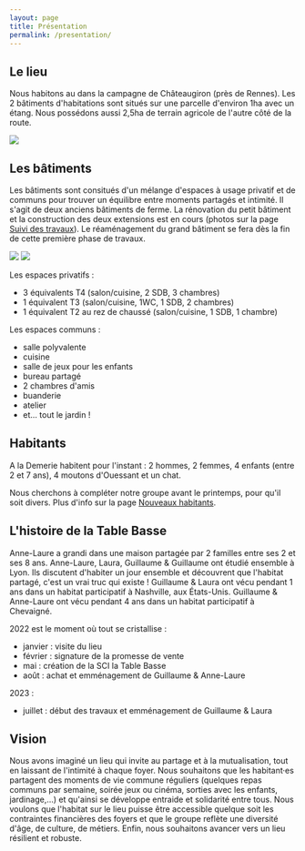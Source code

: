 ```yaml
---
layout: page
title: Présentation
permalink: /presentation/
---
```


## Le lieu
Nous habitons au dans la campagne de Châteaugiron (près de Rennes).
Les 2 bâtiments d'habitations sont situés sur une parcelle d'environ 1ha avec un étang. Nous possédons aussi 2,5ha de terrain agricole de l'autre côté de la route. 

![](../assets/images/facade.jpg)


## Les bâtiments
Les bâtiments sont consitués d'un mélange d'espaces à usage privatif et de communs pour trouver un équilibre entre moments partagés et intimité. Il s'agit de deux anciens bâtiments de ferme. La rénovation du petit bâtiment et la construction des deux extensions est en cours (photos sur la page [Suivi des travaux](../travaux)). Le réaménagement du grand bâtiment se fera dès la fin de cette première phase de travaux.

![](../assets/images/pcmi1.png)
![](../assets/images/pcmi2.png)


Les espaces privatifs :
 - 3 équivalents T4 (salon/cuisine, 2 SDB, 3 chambres)
 - 1 équivalent T3 (salon/cuisine, 1WC, 1 SDB, 2 chambres)
 - 1 équivalent T2 au rez de chaussé (salon/cuisine, 1 SDB, 1 chambre)

Les espaces communs : 
- salle polyvalente
- cuisine
- salle de jeux pour les enfants
- bureau partagé
- 2 chambres d'amis
- buanderie
- atelier
- et... tout le jardin !


## Habitants
A la Demerie habitent pour l'instant : 2 hommes, 2 femmes, 4 enfants (entre 2 et 7 ans), 4 moutons d'Ouessant et un chat. 

Nous cherchons à compléter notre groupe avant le printemps, pour qu'il soit divers. Plus d'info sur la page [Nouveaux habitants](../nouveaux).

## L'histoire de la Table Basse
Anne-Laure a grandi dans une maison partagée par 2 familles entre ses 2 et ses 8 ans.
Anne-Laure, Laura, Guillaume & Guillaume ont étudié ensemble à Lyon. Ils discutent d'habiter un jour ensemble et découvrent que l'habitat partagé, c'est un vrai truc qui existe !
Guillaume & Laura ont vécu pendant 1 ans dans un habitat participatif à Nashville, aux États-Unis. 
Guillaume & Anne-Laure ont vécu pendant 4 ans dans un habitat participatif à Chevaigné.

2022 est le moment où tout se cristallise :
- janvier : visite du lieu
- février : signature de la promesse de vente
- mai : création de la SCI la Table Basse
- août : achat et emménagement de Guillaume & Anne-Laure

2023 : 
- juillet : début des travaux et emménagement de Guillaume & Laura


## Vision
Nous avons imaginé un lieu qui invite au partage et à la mutualisation, tout en laissant de l'intimité à chaque foyer. Nous souhaitons que les habitant·es partagent des moments de vie commune réguliers (quelques repas communs par semaine, soirée jeux ou cinéma, sorties avec les enfants, jardinage,...) et qu'ainsi se développe entraide et solidarité entre tous. Nous voulons que l'habitat sur le lieu puisse être accessible quelque soit les contraintes financières des foyers et que le groupe reflète une diversité d'âge, de culture, de métiers. Enfin, nous souhaitons avancer vers un lieu résilient et robuste.
